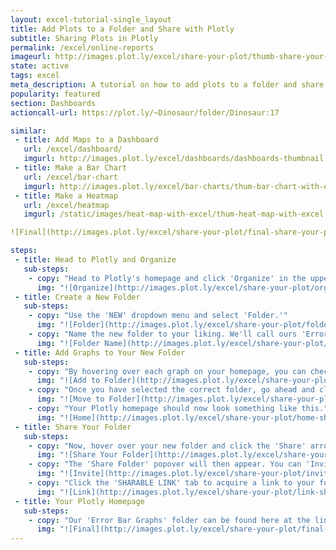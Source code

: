 ```yaml
---
layout: excel-tutorial-single_layout
title: Add Plots to a Folder and Share with Plotly
subtitle: Sharing Plots in Plotly
permalink: /excel/online-reports
imageurl: http://images.plot.ly/excel/share-your-plot/thumb-share-your-plot.png
state: active
tags: excel
meta_description: A tutorial on how to add plots to a folder and share with Plotly. Plotly is the easiest and fastest way to make and share graphs online.
popularity: featured
section: Dashboards
actioncall-url: https://plot.ly/~Dinosaur/folder/Dinosaur:17

similar:
 - title: Add Maps to a Dashboard
   url: /excel/dashboard/
   imgurl: http://images.plot.ly/excel/dashboards/dashboards-thumbnail.png
 - title: Make a Bar Chart
   url: /excel/bar-chart
   imgurl: http://images.plot.ly/excel/bar-charts/thum-bar-chart-with-excel.png
 - title: Make a Heatmap
   url: /excel/heatmap
   imgurl: /static/images/heat-map-with-excel/thum-heat-map-with-excel.png

![Final](http://images.plot.ly/excel/share-your-plot/final-share-your-plot.png)

steps: 
 - title: Head to Plotly and Organize
   sub-steps:
    - copy: "Head to Plotly's homepage and click 'Organize' in the upper left."
      img: "![Organize](http://images.plot.ly/excel/share-your-plot/organize-share-your-plot.png)"
 - title: Create a New Folder
   sub-steps:
    - copy: "Use the 'NEW' dropdown menu and select 'Folder.'"
      img: "![Folder](http://images.plot.ly/excel/share-your-plot/folder-share-your-plot.png)"
    - copy: "Name the new folder to your liking. We'll call ours 'Error Bar Graphs' since all of our graphs have error bars."
      img: "![Folder Name](http://images.plot.ly/excel/share-your-plot/folder-name-share-your-plot.png)"
 - title: Add Graphs to Your New Folder
   sub-steps:
    - copy: "By hovering over each graph on your homepage, you can check each that you'd like to add to your new folder. Click the folder icon within upper tool bar to move the selected graphs to the newly-created folder."
      img: "![Add to Folder](http://images.plot.ly/excel/share-your-plot/add-share-your-plot.png)"
    - copy: "Once you have selected the correct folder, go ahead and click 'MOVE' within the 'Move To' menu."
      img: "![Move to Folder](http://images.plot.ly/excel/share-your-plot/move-share-your-plot.png)"
    - copy: "Your Plotly homepage should now look something like this."
      img: "![Home](http://images.plot.ly/excel/share-your-plot/home-share-your-plot.png)"
 - title: Share Your Folder
   sub-steps:
    - copy: "Now, hover over your new folder and click the 'Share' arrow."
      img: "![Share Your Folder](http://images.plot.ly/excel/share-your-plot/share-share-your-plot.png)"
    - copy: "The 'Share Folder' popover will then appear. You can 'Invite People' by entering their Plotly username or email address. You can also add a message if you'd like."
      img: "![Invite](http://images.plot.ly/excel/share-your-plot/invite-share-your-plot.png)"
    - copy: "Click the 'SHARABLE LINK' tab to acquire a link to your folder. You can share this with other collaborators."
      img: "![Link](http://images.plot.ly/excel/share-your-plot/link-share-your-plot.png)"
 - title: Your Plotly Homepage 
   sub-steps:
    - copy: "Our 'Error Bar Graphs' folder can be found here at the link provided: [click here](https://plot.ly/~Dinosaur/folder/Dinosaur:17)."
      img: "![Final](http://images.plot.ly/excel/share-your-plot/final-share-your-plot.png)"
---
```

